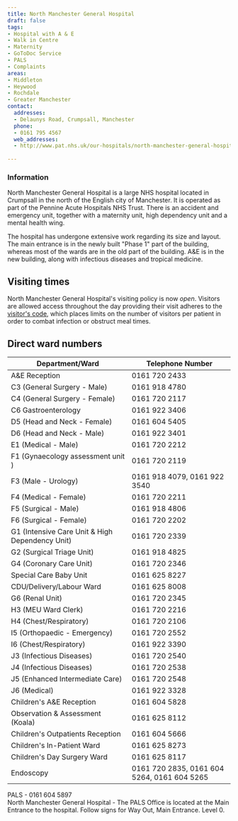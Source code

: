 ```yaml
---
title: North Manchester General Hospital
draft: false
tags:
- Hospital with A & E
- Walk in Centre
- Maternity
- GoToDoc Service
- PALS
- Complaints
areas:
- Middleton
- Heywood
- Rochdale
- Greater Manchester
contact:
  addresses:
  - Delaunys Road, Crumpsall, Manchester
  phone:
  - 0161 795 4567
  web_addresses:
  - http://www.pat.nhs.uk/our-hospitals/north-manchester-general-hospital/
  
---
```


### Information

North Manchester General Hospital is a large NHS hospital located in Crumpsall
in the north of the English city of Manchester. It is operated as part of the
Pennine Acute Hospitals NHS Trust. There is an accident and emergency unit,
together with a maternity unit, high dependency unit and a mental health wing.

The hospital has undergone extensive work regarding its size and layout. The
main entrance is in the newly built "Phase 1" part of the building, whereas
most of the wards are in the old part of the building. A&E is in the new
building, along with infectious diseases and tropical medicine.

## Visiting times

North Manchester General Hospital's visiting policy is now *open*. Visitors
are allowed access throughout the day providing their visit adheres to the
[visitor's code](http://www.pat.nhs.uk/patients-and-visitors/Bedside%20booklet.PDF),
which places limits on the number of visitors per patient in order to
combat infection or obstruct meal times.

## Direct ward numbers

| Department/Ward                                 | Telephone Number                            |
| ---------------                                 | ----------------                            |
| A&E Reception                                   | 0161 720 2433                               |
| C3 (General Surgery - Male)                     | 0161 918 4780                               |
| C4 (General Surgery - Female)                   | 0161 720 2117                               |
| C6 Gastroenterology                             | 0161 922 3406                               |
| D5 (Head and Neck - Female)                     | 0161 604 5405                               |
| D6 (Head and Neck - Male)                       | 0161 922 3401                               |
| E1 (Medical - Male)                             | 0161 720 2212                               |
| F1 (Gynaecology assessment unit )               | 0161 720 2119                               |
| F3 (Male - Urology)                             | 0161 918 4079, 0161 922 3540                |
| F4 (Medical - Female)                           | 0161 720 2211                               |
| F5 (Surgical - Male)                            | 0161 918 4806                               |
| F6 (Surgical - Female)                          | 0161 720 2202                               |
| G1 (Intensive Care Unit & High Dependency Unit) | 0161 720 2339                               |
| G2 (Surgical Triage Unit)                       | 0161 918 4825                               |
| G4 (Coronary Care Unit)                         | 0161 720 2346                               |
| Special Care Baby Unit                          | 0161 625 8227                               |
| CDU/Delivery/Labour Ward                        | 0161 625 8008                               |
| G6 (Renal Unit)                                 | 0161 720 2345                               |
| H3 (MEU Ward Clerk)                             | 0161 720 2216                               |
| H4 (Chest/Respiratory)                          | 0161 720 2106                               |
| I5 (Orthopaedic - Emergency)                    | 0161 720 2552                               |
| I6 (Chest/Respiratory)                          | 0161 922 3390                               |
| J3 (Infectious Diseases)                        | 0161 720 2540                               |
| J4 (Infectious Diseases)                        | 0161 720 2538                               |
| J5 (Enhanced Intermediate Care)                 | 0161 720 2548                               |
| J6 (Medical)                                    | 0161 922 3328                               |
| Children's A&E Reception                        | 0161 604 5828                               |
| Observation & Assessment (Koala)                | 0161 625 8112                               |
| Children's Outpatients Reception                | 0161 604 5666                               |
| Children's In-Patient Ward                      | 0161 625 8273                               |
| Children's Day Surgery Ward                     | 0161 625 8117                               |
| Endoscopy                                       | 0161 720 2835, 0161 604 5264, 0161 604 5265 |
PALS - 0161 604 5897  
North Manchester General Hospital - The PALS Office is located at the Main Entrance to the hospital. Follow signs for Way Out, Main Entrance. Level 0.